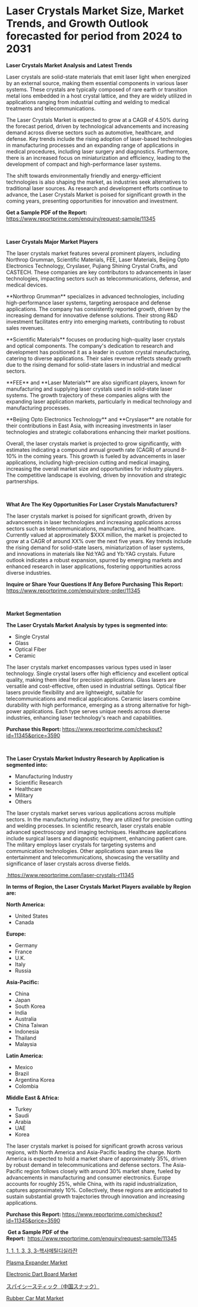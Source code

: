<p><h1>Laser Crystals Market Size, Market Trends, and Growth Outlook forecasted for period from 2024 to 2031</h1></p><p><strong>Laser Crystals Market Analysis and Latest Trends</strong></p>
<p><p>Laser crystals are solid-state materials that emit laser light when energized by an external source, making them essential components in various laser systems. These crystals are typically composed of rare earth or transition metal ions embedded in a host crystal lattice, and they are widely utilized in applications ranging from industrial cutting and welding to medical treatments and telecommunications.</p><p>The Laser Crystals Market is expected to grow at a CAGR of 4.50% during the forecast period, driven by technological advancements and increasing demand across diverse sectors such as automotive, healthcare, and defense. Key trends include the rising adoption of laser-based technologies in manufacturing processes and an expanding range of applications in medical procedures, including laser surgery and diagnostics. Furthermore, there is an increased focus on miniaturization and efficiency, leading to the development of compact and high-performance laser systems. </p><p>The shift towards environmentally friendly and energy-efficient technologies is also shaping the market, as industries seek alternatives to traditional laser sources. As research and development efforts continue to advance, the Laser Crystals Market is poised for significant growth in the coming years, presenting opportunities for innovation and investment.</p></p>
<p><strong>Get a Sample PDF of the Report:&nbsp;</strong> <a href="https://www.reportprime.com/enquiry/request-sample/11345">https://www.reportprime.com/enquiry/request-sample/11345</a></p>
<p>&nbsp;</p>
<p><strong>Laser Crystals Major Market Players</strong></p>
<p><p>The laser crystals market features several prominent players, including Northrop Grumman, Scientific Materials, FEE, Laser Materials, Beijing Opto Electronics Technology, Cryslaser, Pujiang Shining Crystal Crafts, and CASTECH. These companies are key contributors to advancements in laser technologies, impacting sectors such as telecommunications, defense, and medical devices.</p><p>**Northrop Grumman** specializes in advanced technologies, including high-performance laser systems, targeting aerospace and defense applications. The company has consistently reported growth, driven by the increasing demand for innovative defense solutions. Their strong R&D investment facilitates entry into emerging markets, contributing to robust sales revenues.</p><p>**Scientific Materials** focuses on producing high-quality laser crystals and optical components. The company's dedication to research and development has positioned it as a leader in custom crystal manufacturing, catering to diverse applications. Their sales revenue reflects steady growth due to the rising demand for solid-state lasers in industrial and medical sectors.</p><p>**FEE** and **Laser Materials** are also significant players, known for manufacturing and supplying laser crystals used in solid-state laser systems. The growth trajectory of these companies aligns with the expanding laser application markets, particularly in medical technology and manufacturing processes.</p><p>**Beijing Opto Electronics Technology** and **Cryslaser** are notable for their contributions in East Asia, with increasing investments in laser technologies and strategic collaborations enhancing their market positions.</p><p>Overall, the laser crystals market is projected to grow significantly, with estimates indicating a compound annual growth rate (CAGR) of around 8-10% in the coming years. This growth is fueled by advancements in laser applications, including high-precision cutting and medical imaging, increasing the overall market size and opportunities for industry players. The competitive landscape is evolving, driven by innovation and strategic partnerships.</p></p>
<p>&nbsp;</p>
<p><strong>What Are The Key Opportunities For Laser Crystals Manufacturers?</strong></p>
<p><p>The laser crystals market is poised for significant growth, driven by advancements in laser technologies and increasing applications across sectors such as telecommunications, manufacturing, and healthcare. Currently valued at approximately $XXX million, the market is projected to grow at a CAGR of around XX% over the next five years. Key trends include the rising demand for solid-state lasers, miniaturization of laser systems, and innovations in materials like Nd:YAG and Yb:YAG crystals. Future outlook indicates a robust expansion, spurred by emerging markets and enhanced research in laser applications, fostering opportunities across diverse industries.</p></p>
<p><strong>Inquire or Share Your Questions If Any Before Purchasing This Report:</strong> <a href="https://www.reportprime.com/enquiry/pre-order/11345">https://www.reportprime.com/enquiry/pre-order/11345</a></p>
<p>&nbsp;</p>
<p><strong>Market Segmentation</strong></p>
<p><strong>The Laser Crystals Market Analysis by types is segmented into:</strong></p>
<p><ul><li>Single Crystal</li><li>Glass</li><li>Optical Fiber</li><li>Ceramic</li></ul></p>
<p><p>The laser crystals market encompasses various types used in laser technology. Single crystal lasers offer high efficiency and excellent optical quality, making them ideal for precision applications. Glass lasers are versatile and cost-effective, often used in industrial settings. Optical fiber lasers provide flexibility and are lightweight, suitable for telecommunications and medical applications. Ceramic lasers combine durability with high performance, emerging as a strong alternative for high-power applications. Each type serves unique needs across diverse industries, enhancing laser technology's reach and capabilities.</p></p>
<p><strong>Purchase this Report:&nbsp;</strong><a href="https://www.reportprime.com/checkout?id=11345&price=3590">https://www.reportprime.com/checkout?id=11345&price=3590</a></p>
<p>&nbsp;</p>
<p><strong>The Laser Crystals Market Industry Research by Application is segmented into:</strong></p>
<p><ul><li>Manufacturing Industry</li><li>Scientific Research</li><li>Healthcare</li><li>Military</li><li>Others</li></ul></p>
<p><p>The laser crystals market serves various applications across multiple sectors. In the manufacturing industry, they are utilized for precision cutting and welding processes. In scientific research, laser crystals enable advanced spectroscopy and imaging techniques. Healthcare applications include surgical lasers and diagnostic equipment, enhancing patient care. The military employs laser crystals for targeting systems and communication technologies. Other applications span areas like entertainment and telecommunications, showcasing the versatility and significance of laser crystals across diverse fields.</p></p>
<p><a href="https://www.reportprime.com/laser-crystals-r11345">&nbsp;https://www.reportprime.com/laser-crystals-r11345</a></p>
<p><strong>In terms of Region, the Laser Crystals Market Players available by Region are:</strong></p>
<p>
    <p> <strong> North America: </strong>
        <ul>
            <li>United States</li>
            <li>Canada</li>
        </ul>
        </p> 
    <p> <strong> Europe: </strong>
        <ul>
            <li>Germany</li>
            <li>France</li>
            <li>U.K.</li>
            <li>Italy</li>
            <li>Russia</li>
        </ul>
        </p> 
    <p> <strong> Asia-Pacific: </strong>
        <ul>
            <li>China</li>
            <li>Japan</li>
            <li>South Korea</li>
            <li>India</li>
            <li>Australia</li>
            <li>China Taiwan</li>
            <li>Indonesia</li>
            <li>Thailand</li>
            <li>Malaysia</li>
        </ul>
        </p> 
    <p> <strong> Latin America: </strong>
        <ul>
            <li>Mexico</li>
            <li>Brazil</li>
            <li>Argentina Korea</li>
            <li>Colombia</li>
        </ul>
        </p> 
    <p> <strong> Middle East & Africa: </strong>
        <ul>
            <li>Turkey</li>
            <li>Saudi</li>
            <li>Arabia</li>
            <li>UAE</li>
            <li>Korea</li>
        </ul>
    </p>
    </p>
<p><p>The laser crystals market is poised for significant growth across various regions, with North America and Asia-Pacific leading the charge. North America is expected to hold a market share of approximately 35%, driven by robust demand in telecommunications and defense sectors. The Asia-Pacific region follows closely with around 30% market share, fueled by advancements in manufacturing and consumer electronics. Europe accounts for roughly 25%, while China, with its rapid industrialization, captures approximately 10%. Collectively, these regions are anticipated to sustain substantial growth trajectories through innovation and increasing applications.</p></p>
<p><strong>Purchase this Report: </strong><a href="https://www.reportprime.com/checkout?id=11345&price=3590">https://www.reportprime.com/checkout?id=11345&price=3590</a></p>
<p>&nbsp;<strong>Get a Sample PDF of the Report:&nbsp;&nbsp;</strong><a href="https://www.reportprime.com/enquiry/request-sample/11345">https://www.reportprime.com/enquiry/request-sample/11345</a></p>
<p><strong></strong></p>
<p><p><a href="https://medium.com/@terrellmend76/1-1-1-3-3-3-%ED%97%A5%EC%82%AC%EB%A9%94%ED%8B%B8%EB%94%94%EC%8B%A4%EB%9D%BC%EC%9E%94-%EC%8B%9C%EC%9E%A5-%EB%8F%99%ED%96%A5-%EC%8B%9C%EC%9E%A5-%EC%84%B8%EB%B6%84%ED%99%94%EC%97%90-%EB%8C%80%ED%95%9C-%EC%83%81%EC%84%B8-%EC%97%B0%EA%B5%AC%EC%99%80-%EC%83%88%EB%A1%9C%EC%9A%B4-%EB%8F%99%ED%96%A5%EC%9D%98-%EC%A4%91%EC%9A%94%EC%84%B1-%EB%B6%84%EC%84%9D-131888a6b8c9">1, 1, 1, 3, 3, 3-헥사메틸디실라잔</a></p><p><a href="https://github.com/BellAuer/Market-Research-Report-List-1/blob/main/plasma-expander-market.md">Plasma Expander Market</a></p><p><a href="https://github.com/SamiaChowdhury801/Market-Research-Report-List-1/blob/main/electronic-dart-board-market.md">Electronic Dart Board Market</a></p><p><a href="https://medium.com/@jolyongue8huy/spicy-sticks-chinese-snack-market-%E3%81%AF-%E3%82%B3%E3%82%B9%E3%83%88%E7%AE%A1%E7%90%86%E3%81%A8%E5%8A%B9%E7%8E%87%E5%90%91%E4%B8%8A%E3%82%92%E5%84%AA%E5%85%88%E3%81%97%E3%81%BE%E3%81%99-%E3%81%95%E3%82%89%E3%81%AB-%E5%A0%B1%E5%91%8A%E6%9B%B8%E3%81%AF%E5%B8%82%E5%A0%B4%E3%81%AE%E9%9C%80%E8%A6%81%E9%9D%A2%E3%81%A8%E4%BE%9B%E7%B5%A6%E9%9D%A2%E3%81%AE%E4%B8%A1%E6%96%B9%E3%82%92%E3%82%AB%E3%83%90%E3%83%BC%E3%81%97%E3%81%A6%E3%81%84%E3%81%BE%E3%81%99-spicy-86b5649b2a07">スパイシースティック（中国スナック）</a></p><p><a href="https://issuu.com/reportprime-2/docs/rubber-car-mat-market-size-2030.ppt_275cae8adea9fd">Rubber Car Mat Market</a></p></p>